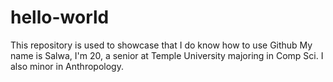 # hello-world
This repository is used to showcase that I do know how to use Github
My name is Salwa, I'm 20, a senior at Temple University majoring in Comp Sci. I also minor in Anthropology.
